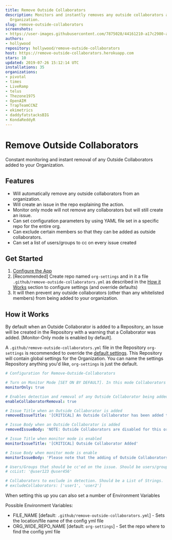 ```yaml
---
title: Remove Outside Collaborators
description: Monitors and instantly removes any outside collaborators added to your
  Organization.
slug: remove-outside-collaborators
screenshots:
- https://user-images.githubusercontent.com/7875028/44161210-a17c2980-a08a-11e8-8adc-3ef69031d67c.png
authors:
- hollywood
repository: hollywood/remove-outside-collaborators
host: https://remove-outside-collaborators.herokuapp.com
stars: 10
updated: 2019-07-26 15:12:14 UTC
installations: 35
organizations:
- pivotal
- times
- LiveRamp
- telus
- Thezone1975
- OpenAIM
- TrapTeamCCNZ
- ekimetrics
- daddyfatstacksBIG
- KondaReddyR
---
```


# Remove Outside Collaborators

Constant monitoring and instant removal of any Outside Collaborators added to your Organization.

## Features

- Will automatically remove any outside collaborators from an organization.
- Will create an issue in the repo explaining the action.
- Monitor only mode will not remove any collaborators but will still create an issue.
- Can set configuration parameters by using YAML file set in a specific repo for the entire org.
- Can exclude certain members so that they can be added as outside collaborators.
- Can set a list of users/groups to cc on every issue created

## Get Started

1. [Configure the App](https://github.com/apps/remove-outside-collaborators)
2. [Recommended] Create repo named `org-settings` and in it a file `.github/remove-outside-collaborators.yml` as described in the [How it Works](#How-it-Works) section to configure settings (and override defaults)
3. It will then prevent any outside collaborators (other than any whitelisted members) from being added to your organization.

## How it Works

By default when an Outside Collaborator is added to a Repository, an Issue will be created in the Repository with a warning that a Collaborator was added. [Monitor-Only mode is enabled by default].

A `.github/remove-outside-collaborators.yml` file in the Repository `org-settings` is recommended to override the [default settings](https://github.com/Hollywood/remove-outside-collaborators/blob/master/lib/defaults.js). This Repository will contain global settings for the Organization. You can name the settings Repository anything you'd like, `org-settings` is just the default.

```yml
# Configuration for Remove-Outside-Collaborators

# Turn on Monitor Mode [SET ON BY DEFAULT]. In this mode Collaborators are not removed, only an Issue is created
monitorOnly: true

# Enables detection and removal of any Outside Collaborator being added to the assigned repositories
enableCollaboratorRemoval: true

# Issue Title when an Outside Collaborator is added
removedIssueTitle: '[CRITICAL] An Outside Collaborator has been added to this Repository!'

# Issue Body when an Outside Collaborator is added
removedIssueBody: 'NOTE: Outside Collaborators are disabled for this organization! <br/> This member has been removed. Please contact an admin to override.'

# Issue Title when monitor mode is enabled
monitorIssueTitle: '[CRITICAL] Outside Collaborator Added'

# Issue Body when monitor mode is enable
monitorIssueBody: 'Please note that the adding of Outside Collaborators is prohibited!'

# Users/Groups that should be cc'ed on the issue. Should be users/groups separated by a space.
# ccList: '@user123 @user456'

# Collaborators to exclude in detection. Should be a List of Strings.
# excludeCollaborators: ['user1', 'user2']
```

When setting this up you can also set a number of Environment Variables

Possible Environment Variables:

- FILE_NAME [default: `.github/remove-outside-collaborators.yml`] - Sets the location/file name of the config yml file
- ORG_WIDE_REPO_NAME [default: `org-settings`] - Set the repo where to find the config yml file
